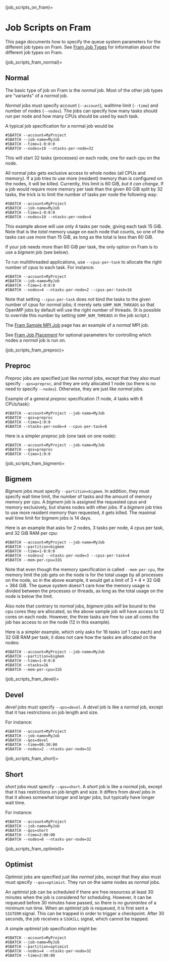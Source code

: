 (job_scripts_on_fram)=

# Job Scripts on Fram

This page documents how to specify the queue system parameters for the
different job types on Fram.  See [Fram Job Types](/jobs/job_types/fram_job_types.md)
for information about the different job types on Fram.


(job_scripts_fram_normal)=

## Normal

The basic type of job on Fram is the *normal* job.  Most of the other
job types are "variants" of a *normal* job.

*Normal* jobs must specify account (`--account`), walltime limit
(`--time`) and number of nodes (`--nodes`).  The jobs can specify how
many tasks should run per node and how many CPUs should be used by
each task.

A typical job specification for a normal job would be

	#SBATCH --account=MyProject
	#SBATCH --job-name=MyJob
	#SBATCH --time=1-0:0:0
	#SBATCH --nodes=10 --ntasks-per-node=32

This will start 32 tasks (processes) on each node, one for each cpu on the node.

All normal jobs gets exclusive access to whole nodes (all CPUs and
memory).  If a job tries to use more (resident) memory than is
configured on the nodes, it will be killed.  Currently, this limit is
60 GiB, *but it can change*.  If a job would require more memory per
task than the given 60 GiB split by 32 tasks, the trick is to limit the
number of tasks per node the following way:

	#SBATCH --account=MyProject
	#SBATCH --job-name=MyJob
	#SBATCH --time=1-0:0:0
	#SBATCH --nodes=10 --ntasks-per-node=4

This example above will use only 4 tasks per node, giving each task 15
GiB.  Note that is the _total_ memory usage on each node that counts,
so one of the tasks can use more than 15 GiB, as long as the total is
less than 60 GiB.

If your job needs more than 60 GiB per task, the only option on Fram
is to use a *bigmem* job (see below).

To run multithreaded applications, use `--cpus-per-task` to allocate
the right number of cpus to each task.  For instance:

	#SBATCH --account=MyProject
	#SBATCH --job-name=MyJob
	#SBATCH --time=1-0:0:0
	#SBATCH --nodes=4 --ntasks-per-node=2 --cpus-per-task=16

Note that setting `--cpus-per-task` does *not* bind the tasks to the
given number of cpus for _normal_ jobs; it merely sets
`$OMP_NUM_THREADS` so that OpenMP jobs by default will use the right
number of threads.  (It is possible to override this number by setting
`$OMP_NUM_THREADS` in the job script.)

The [Fram Sample MPI Job](fram/fram_sample_mpi_job.md) page has an example
of a _normal_ MPI job.

See [Fram Job Placement](fram/fram_job_placement.md) for optional
parameters for controlling which nodes a _normal_ job is run on.


(job_scripts_fram_preproc)=

## Preproc

_Preproc_ jobs are specified just like _normal_ jobs, except that they
also must specify `--qos=preproc`, and they are only allocated 1 node
(so there is no need to specify `--nodes`).  Otherwise, they are just
like *normal* jobs.

Example of a general _preproc_ specification (1 node, 4 tasks with 8 CPUs/task):

    #SBATCH --account=MyProject --job-name=MyJob
	#SBATCH --qos=preproc
    #SBATCH --time=1:0:0
    #SBATCH --ntasks-per-node=4 --cpus-per-task=8

Here is a simpler _preproc_ job (one task on one node):

    #SBATCH --account=MyProject --job-name=MyJob
    #SBATCH --qos=preproc
    #SBATCH --time=1:0:0


(job_scripts_fram_bigmem)=

## Bigmem

_Bigmem_ jobs must specify `--partition=bigmem`.  In addition, they
must specify wall time limit, the number of tasks and the amount of
memory memory per cpu.  A _bigmem_ job is assigned the requested cpus
and memory exclusively, but shares nodes with other jobs.  If a
_bigmem_ job tries to use more resident memory than requested, it gets
killed.  The maximal wall time limit for bigmem jobs is 14 days.

Here is an example that asks for 2 nodes, 3 tasks per node, 4 cpus per
task, and 32 GiB RAM per cpu:

    #SBATCH --account=MyProject --job-name=MyJob
    #SBATCH --partition=bigmem
    #SBATCH --time=1-0:0:0
    #SBATCH --nodes=2 --ntasks-per-node=3 --cpus-per-task=4
    #SBATCH --mem-per-cpu=32G

Note that even though the memory specification is called `--mem-per-cpu`, the
memory limit the job gets on the node is for the total usage by all processes
on the node, so in the above example, it would get a limit of 3 * 4 * 32 GiB =
384 GiB. The queue system doesn't care how the memory usage is divided between
the processes or threads, as long as the total usage on the node is below the
limit.

Also note that contrary to *normal* jobs, *bigmem* jobs _will_ be bound to the
cpu cores they are allocated, so the above sample job will have access to 12
cores on each node. However, the three tasks are free to use all cores the job
has access to on the node (12 in this example).

Here is a simpler example, which only asks for 16 tasks (of 1 cpu
each) and 32 GiB RAM per task; it does not care how the tasks are
allocated on the nodes:

    #SBATCH --account=MyProject --job-name=MyJob
    #SBATCH --partition=bigmem
    #SBATCH --time=1-0:0:0
    #SBATCH --ntasks=16
    #SBATCH --mem-per-cpu=32G


(job_scripts_fram_devel)=

## Devel

_devel_ jobs must specify `--qos=devel`.  A _devel_ job is like a _normal_
job, except that it has restrictions on job length and size.

For instance:

	#SBATCH --account=MyProject
	#SBATCH --job-name=MyJob
   	#SBATCH --qos=devel
	#SBATCH --time=00:30:00
	#SBATCH --nodes=2 --ntasks-per-node=32


(job_scripts_fram_short)=

## Short

_short_ jobs must specify `--qos=short`.  A _short_ job is like a _normal_
job, except that it has restrictions on job length and size.  It
differs from _devel_ jobs in that it allows somewhat longer and larger
jobs, but typically have longer wait time.

For instance:

	#SBATCH --account=MyProject
	#SBATCH --job-name=MyJob
	#SBATCH --qos=short
	#SBATCH --time=2:00:00
	#SBATCH --nodes=8 --ntasks-per-node=32


(job_scripts_fram_optimist)=

## Optimist

_Optimist_ jobs are specified just like _normal_ jobs, except that
they also must must specify `--qos=optimist`.  They run on the same
nodes as *normal* jobs.

An _optimist_ job can be scheduled if there are free resources at
least 30 minutes when the job is considered for scheduling.  However,
it can be requeued before 30 minutes have passed, so there is no
_gurarantee_ of a minimum run time.  When an _optimist_ job is requeued,
it is first sent a `SIGTERM` signal.  This can be trapped in order to
trigger a checkpoint.  After 30 seconds, the job receives a `SIGKILL`
signal, which cannot be trapped.

A simple _optimist_ job specification might be:

	#SBATCH --account=MyProject
	#SBATCH --job-name=MyJob
	#SBATCH --partition=optimist
	#SBATCH --nodes=4 --ntasks-per-node=32
	#SBATCH --time=2:00:00
